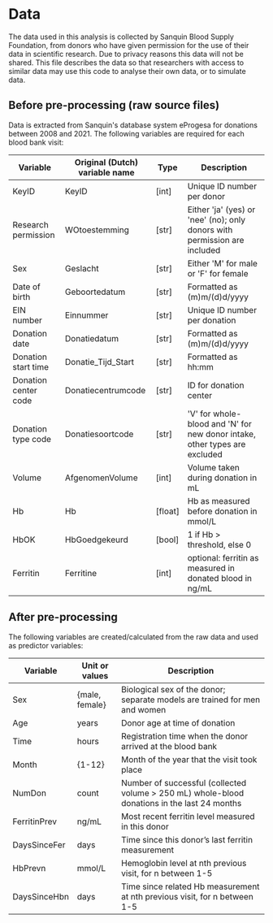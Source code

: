 # Data

The data used in this analysis is collected by Sanquin Blood Supply Foundation, from donors who have given permission for the use of their data in scientific research. Due to privacy reasons this data will not be shared. This file describes the data so that researchers with access to similar data may use this code to analyse their own data, or to simulate data.

## Before pre-processing (raw source files)

Data is extracted from Sanquin's database system eProgesa for donations between 2008 and 2021. The following variables are required for each blood bank visit:

Variable             | Original (Dutch) variable name | Type    | Description
---------------------|--------------------------------|---------|---------------------------------------------------------------------------
KeyID                | KeyID                          | [int]   | Unique ID number per donor
Research permission  | WOtoestemming                  | [str]   | Either 'ja' (yes) or 'nee' (no); only donors with permission are included
Sex                  | Geslacht                       | [str]   | Either 'M' for male or 'F' for female
Date of birth        | Geboortedatum                  | [str]   | Formatted as (m)m/(d)d/yyyy
EIN number           | Einnummer                      | [str]   | Unique ID number per donation
Donation date        | Donatiedatum                   | [str]   | Formatted as (m)m/(d)d/yyyy
Donation start time  | Donatie_Tijd_Start             | [str]   | Formatted as hh:mm
Donation center code | Donatiecentrumcode             | [str]   | ID for donation center
Donation type code   | Donatiesoortcode               | [str]   | 'V' for whole-blood and 'N' for new donor intake, other types are excluded
Volume               | AfgenomenVolume                | [int]   | Volume taken during donation in mL
Hb                   | Hb                             | [float] | Hb as measured before donation in mmol/L
HbOK                 | HbGoedgekeurd                  | [bool]  | 1 if Hb > threshold, else 0
Ferritin             | Ferritine                      | [int]   | optional: ferritin as measured in donated blood in ng/mL

## After pre-processing

The following variables are created/calculated from the raw data and used as predictor variables:

Variable	 | Unit or values |	Description
-------------|----------------|----------------------------------------------------------------------------------------------
Sex	         | {male, female} |	Biological sex of the donor; separate models are trained for men and women
Age          | years          |	Donor age at time of donation
Time         | hours          |	Registration time when the donor arrived at the blood bank
Month        | {1-12}         |	Month of the year that the visit took place
NumDon       | count          |	Number of successful (collected volume > 250 mL) whole-blood donations in the last 24 months
FerritinPrev | ng/mL          |	Most recent ferritin level measured in this donor
DaysSinceFer | days           |	Time since this donor’s last ferritin measurement
HbPrevn      | mmol/L         |	Hemoglobin level at nth previous visit, for n between 1-5
DaysSinceHbn | days	          | Time since related Hb measurement at nth previous visit, for n between 1-5